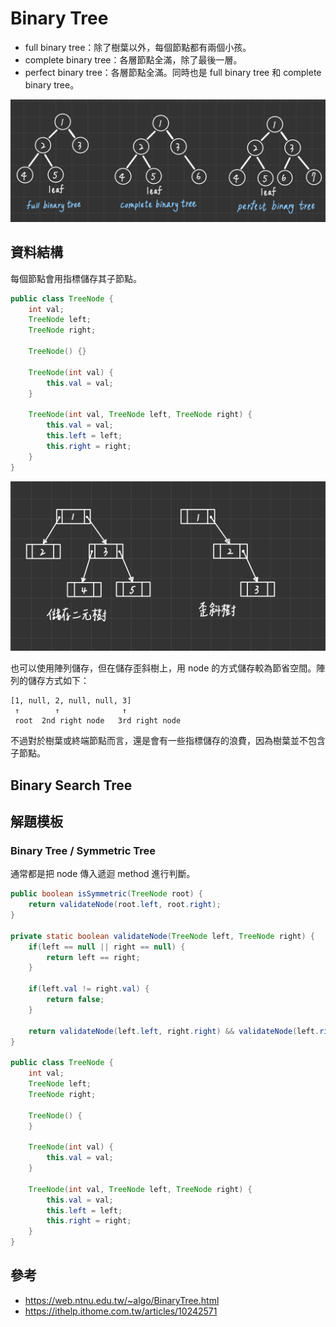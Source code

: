 # Binary Tree

* full binary tree：除了樹葉以外，每個節點都有兩個小孩。
* complete binary tree：各層節點全滿，除了最後一層。
* perfect binary tree：各層節點全滿。同時也是 full binary tree 和 complete binary tree。

![](/images/Template/binary_tree-1.png)

## 資料結構
每個節點會用指標儲存其子節點。
```java
public class TreeNode {
    int val;
    TreeNode left;
    TreeNode right;

    TreeNode() {}

    TreeNode(int val) {
        this.val = val;
    }

    TreeNode(int val, TreeNode left, TreeNode right) {
        this.val = val;
        this.left = left;
        this.right = right;
    }
}
```

![](/images/Template/binary_tree-2.png)

也可以使用陣列儲存，但在儲存歪斜樹上，用 node 的方式儲存較為節省空間。陣列的儲存方式如下：
```
[1, null, 2, null, null, 3]
 ↑        ↑              ↑
 root  2nd right node   3rd right node
```

不過對於樹葉或終端節點而言，還是會有一些指標儲存的浪費，因為樹葉並不包含子節點。

## Binary Search Tree

## 解題模板
### Binary Tree / Symmetric Tree
通常都是把 node 傳入遞迴 method 進行判斷。
```java
public boolean isSymmetric(TreeNode root) {
    return validateNode(root.left, root.right);
}

private static boolean validateNode(TreeNode left, TreeNode right) {
    if(left == null || right == null) {
        return left == right;
    }
    
    if(left.val != right.val) {
        return false;
    }
    
    return validateNode(left.left, right.right) && validateNode(left.right, right.left);
}

public class TreeNode {
    int val;
    TreeNode left;
    TreeNode right;

    TreeNode() {
    }

    TreeNode(int val) {
        this.val = val;
    }

    TreeNode(int val, TreeNode left, TreeNode right) {
        this.val = val;
        this.left = left;
        this.right = right;
    }
}
```


## 參考
* https://web.ntnu.edu.tw/~algo/BinaryTree.html
* https://ithelp.ithome.com.tw/articles/10242571